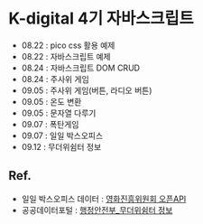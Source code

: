 # K-digital 4기 자바스크립트
+ 08.22 : pico css 활용 예제
+ 08.22 : 자바스크립트 예제
+ 08.24 : 자바스크립트 DOM CRUD
+ 08.24 : 주사위 게임
+ 09.05 : 주사위 게임(버튼, 라디오 버튼)
+ 09.05 : 온도 변환
+ 09.05 : 문자열 다루기
+ 09.07 : 폭탄게임
+ 09.07 : 일일 박스오피스
+ 09.12 : 무더위쉼터 정보


## Ref.
- 일일 박스오피스 데이터 : [영화진흥위원회 오픈API](https://www.kobis.or.kr/kobisopenapi/homepg/main/main.do)
- 공공데이터포털 : [행정안전부_무더위쉼터 정보](https://www.data.go.kr/tcs/dss/selectApiDataDetailView.do?publicDataPk=3038743)